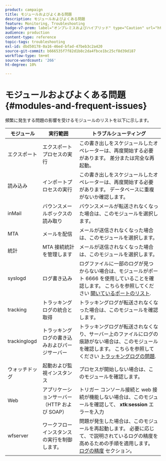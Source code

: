 ```yaml
---
product: campaign
title: モジュールおよびよくある問題
description: モジュールおよびよくある問題
feature: Monitoring, Troubleshooting
badge-v7-prem: label="オンプレミスおよびハイブリッド" type="Caution" url="https://experienceleague.adobe.com/docs/campaign-classic/using/installing-campaign-classic/architecture-and-hosting-models/hosting-models-lp/hosting-models.html?lang=ja" tooltip="オンプレミスデプロイメントとハイブリッドデプロイメントにのみ適用されます"
audience: production
content-type: reference
topic-tags: troubleshooting
exl-id: dbd50178-0a16-46ed-bfad-47beb3c2a420
source-git-commit: b666535f7f82d1b8c2da4fbce1bc25cf8d39d187
workflow-type: tm+mt
source-wordcount: '266'
ht-degree: 10%

---
```


# モジュールおよびよくある問題{#modules-and-frequent-issues}



頻繁に発生する問題の影響を受けるモジュールのリストを以下に示します。

<table> 
 <thead> 
  <tr> 
   <th> モジュール </th> 
   <th> 実行範囲 </th> 
   <th> トラブルシューティング </th> 
  </tr> 
 </thead> 
 <tbody> 
  <tr> 
   <td> エクスポート </td> 
   <td> エクスポートプロセスの実行<br /> </td> 
   <td> この書き出しをスケジュールしたオペレーターは、再度開始する必要があります。 差分または完全な再起動。<br /> </td> 
  </tr> 
  <tr> 
   <td> 読み込み </td> 
   <td> インポートプロセスの実行<br /> </td> 
   <td> この書き出しをスケジュールしたオペレーターは、再度開始する必要があります。 データベースに重複がないか確認します。<br /> </td> 
  </tr> 
  <tr> 
   <td> inMail </td> 
   <td> バウンスメールボックスの読み取り<br /> </td> 
   <td> バウンスメールが転送されなくなった場合は、このモジュールを選択します。<br /> </td> 
  </tr> 
  <tr> 
   <td> MTA </td> 
   <td> メールを配信<br /> </td> 
   <td> メールが送信されなくなった場合は、このモジュールを選択します。<br /> </td> 
  </tr> 
  <tr> 
   <td> 統計 </td> 
   <td> MTA 接続統計を管理します<br /> </td> 
   <td> メールが送信されなくなった場合は、このモジュールを選択します。<br /> </td> 
  </tr> 
  <tr> 
   <td> syslogd </td> 
   <td> ログ書き込み<br /> </td> 
   <td> ログファイルに一部のログが見つからない場合は、モジュールがポート 6666 を使用していることを確認します。 こちらを参照してください <a href="../../production/using/general-architecture.md#list-of-open-ports" target="_blank">開いているポートのリスト</a>.<br /> </td> 
  </tr> 
  <tr> 
   <td> tracking </td> 
   <td> トラッキングログの統合と取得<br /> </td> 
   <td> トラッキングログが転送されなくなった場合は、このモジュールを確認します。<br /> </td> 
  </tr> 
  <tr> 
   <td> trackinglogd </td> 
   <td> トラッキングログの書き込みおよびパージサーバー<br /> </td> 
   <td> トラッキングログが転送されなくなり、サーバー上のファイルにログの痕跡がない場合は、このモジュールを確認します。 こちらを参照してください <a href="../../production/using/tracking-logs-issues.md" target="_blank">トラッキングログの問題</a>.<br /> </td> 
  </tr> 
  <tr> 
   <td> ウォッチドッグ </td> 
   <td> 起動および監視インスタンス<br /> </td> 
   <td> プロセスが開始しない場合は、このモジュールを確認します。<br /> </td> 
  </tr> 
  <tr> 
   <td> Web </td> 
   <td> アプリケーションサーバー（HTTP および SOAP）<br /> </td> 
   <td> トリガー コンソール接続と web 接続が機能しない場合は、このモジュールを確認して、 <strong>xtk:session</strong> エラーを入力<br /> </td> 
  </tr> 
  <tr> 
   <td> wfserver </td> 
   <td> ワークフローインスタンスの実行を制御します。<br /> </td> 
   <td> 問題が発生した場合は、このモジュールを再起動します。 必要に応じて、で説明されているログの精度を高めるための手順を適用します。 <a href="../../production/using/log-precision.md" target="_blank">ログの精度</a> セクション。<br /> </td> 
  </tr> 
 </tbody> 
</table>
